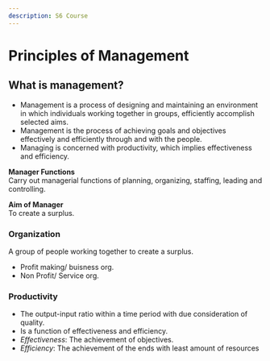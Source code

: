 ```yaml
---
description: S6 Course
---
```


# Principles of Management

## What is management?

* Management is a process of designing and maintaining an environment in which individuals working together in groups, efficiently accomplish selected aims.
* Management is the process of achieving goals and objectives effectively and efficiently through and with the people.
* Managing is concerned with productivity, which implies effectiveness and efficiency.

**Manager Functions**  
Carry out managerial functions of planning, organizing, staffing, leading and controlling.

**Aim of Manager**  
To create a surplus.

### Organization

A group of people working together to create a surplus.

* Profit making/ buisness org.
* Non Profit/ Service org.

### Productivity

* The output-input ratio within a time period with due consideration of quality.
* Is a function of effectiveness and efficiency.
* _Effectiveness_: The achievement of objectives.
* _Efficiency_: The achievement of the ends with least amount of resources

